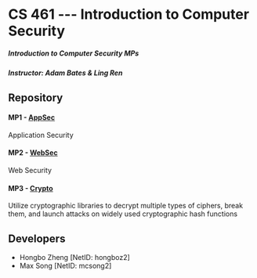 # CS 461 --- Introduction to Computer Security
##### Introduction to Computer Security  MPs
##### Instructor: Adam Bates & Ling Ren

## Repository
#### MP1 - [AppSec](https://gitlab.engr.illinois.edu/hongboz2/computer_security/-/tree/main/AppSec)

Application Security

#### MP2 - [WebSec](https://gitlab.engr.illinois.edu/hongboz2/computer_security/-/tree/main/WebSec)

Web Security

#### MP3 - [Crypto](https://gitlab.engr.illinois.edu/hongboz2/computer_security/-/tree/main/Crypto)

Utilize cryptographic libraries to decrypt multiple types of ciphers, break them, and launch attacks on widely used cryptographic hash functions

## Developers
* Hongbo Zheng [NetID: hongboz2]
* Max Song [NetID: mcsong2]
